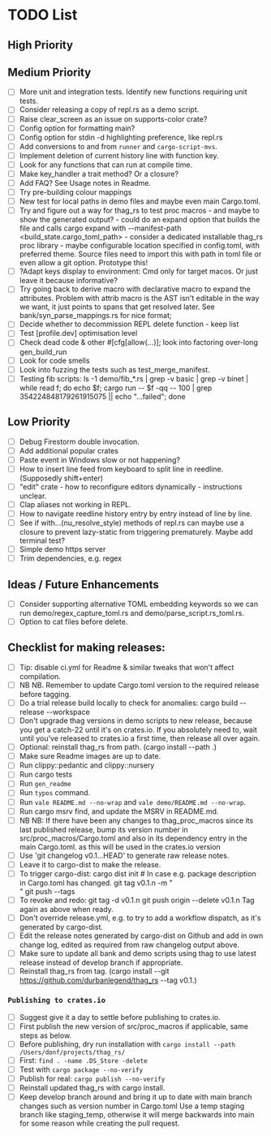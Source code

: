 # TODO List

## High Priority

## Medium Priority
- [ ]  More unit and integration tests. Identify new functions requiring unit tests.
- [ ]  Consider releasing a copy of repl.rs as a demo script.
- [ ]  Raise clear_screen as an issue on supports-color crate?
- [ ]  Config option for formatting main?
- [ ]  Config option for stdin -d highlighting preference, like repl.rs
- [ ]  Add conversions to and from `runner` and `cargo-script-mvs`.
- [ ]  Implement deletion of current history line with function key.
- [ ]  Look for any functions that can run at compile time.
- [ ]  Make key_handler a trait method? Or a closure?
- [ ]  Add FAQ? See Usage notes in Readme.
- [ ]  Try pre-building colour mappings
- [ ]  New test for local paths in demo files and maybe even main Cargo.toml.
- [ ]  Try and figure out a way for thag_rs to test proc macros - and maybe to show the generated output?
        - could do an expand option that builds the file and calls cargo expand with --manifest-path <build_state.cargo_toml_path>
        - consider a dedicated installable thag_rs proc library - maybe configurable location specified in config.toml, with preferred theme.
            Source files need to import this with path in toml file or even allow a git option.
            Prototype this!
- [ ]  ?Adapt keys display to environment: Cmd only for target macos. Or just leave it because informative?
- [ ]  Try going back to derive macro with declarative macro to expand the attributes. Problem with attrib macro is the AST isn't
        editable in the way we want, it just points to spans that get resolved later. See bank/syn_parse_mappings.rs for nice format;
- [ ]  Decide whether to decommission REPL delete function - keep list
- [ ]  Test [profile.dev] optimisation level
- [ ]  Check dead code & other #[cfg[allow(...)]; look into factoring over-long gen_build_run
- [ ]  Look for code smells
- [ ]  Look into fuzzing the tests such as test_merge_manifest.
- [ ]  Testing fib scripts: ls -1 demo/fib_*.rs | grep -v basic | grep -v binet | while read f; do echo $f;  cargo run -- $f -qq -- 100 | grep 354224848179261915075 || echo "...failed"; done

## Low Priority
- [ ]  Debug Firestorm double invocation.
- [ ]  Add additional popular crates
- [ ]  Paste event in Windows slow or not happening?
- [ ]  How to insert line feed from keyboard to split line in reedline. (Supposedly shift+enter)
- [ ]  "edit" crate - how to reconfigure editors dynamically - instructions unclear.
- [ ]  Clap aliases not working in REPL.
- [ ]  How to navigate reedline history entry by entry instead of line by line.
- [ ]  See if with...(nu_resolve_style) methods of repl.rs can maybe use a closure to prevent lazy-static from triggering prematurely. Maybe add terminal test?
- [ ]  Simple demo https server
- [ ]  Trim dependencies, e.g. regex

## Ideas / Future Enhancements
- [ ]  Consider supporting alternative TOML embedding keywords so we can run demo/regex_capture_toml.rs and demo/parse_script.rs_toml.rs.
- [ ]  Option to cat files before delete.

##  Checklist for making releases:
- [ ] Tip: disable ci.yml for Readme & similar tweaks that won't affect compilation.
- [ ] NB NB. Remember to update Cargo.toml version to the required release before tagging.
- [ ] Do a trial release build locally to check for anomalies: cargo build --release --workspace
- [ ] Don't upgrade thag versions in demo scripts to new release, because you get a
    catch-22 until it's on crates.io. If you absolutely need to, wait until you've
    released to crates.io a first time, then release all over again.
- [ ] Optional: reinstall thag_rs from path. (cargo install --path .)
- [ ] Make sure Readme images are up to date.
- [ ] Run clippy::pedantic and clippy::nursery
- [ ] Run cargo tests
- [ ] Run `gen_readme`
- [ ] Run `typos` command.
- [ ] Run `vale README.md --no-wrap` and `vale demo/README.md --no-wrap`.
- [ ] Run cargo msrv find, and update the MSRV in README.md.
- [ ] NB NB: If there have been any changes to thag_proc_macros since its last published release, bump its version number
      in src/proc_macros/Cargo.toml and also in its dependency entry in the main Cargo.toml. as this will be used in
      the crates.io version
- [ ] Use 'git changelog v0.1.<n-1>..HEAD' to generate raw release notes.
- [ ] Leave it to cargo-dist to make the release.
- [ ] To trigger cargo-dist:
    cargo dist init  # In case e.g. package description in Cargo.toml has changed.
    git tag v0.1.n -m "<Summary>"
    git push --tags
- [ ] To revoke and redo:
    git tag -d v0.1.n
    git push origin --delete v0.1.n
    Tag again as above when ready.
- [ ] Don't override release.yml, e.g. to try to add a workflow dispatch, as it's generated by cargo-dist.
- [ ] Edit the release notes generated by cargo-dist on Github and add in
    own change log, edited as required from raw changelog output above.
- [ ] Make sure to update all bank and demo scripts using thag to use latest release instead of develop branch if appropriate.
- [ ] Reinstall thag_rs from tag. (cargo install --git https://github.com/durbanlegend/thag_rs --tag v0.1.<n>)
### `Publishing to crates.io`
- [ ] Suggest give it a day to settle before publishing to crates.io.
- [ ] First publish the new version of src/proc_macros if applicable, same steps as below.
- [ ] Before publishing, dry run installation with `cargo install --path /Users/donf/projects/thag_rs/`
- [ ] First: `find . -name .DS_Store -delete`
- [ ] Test with `cargo package --no-verify`
- [ ] Publish for real: `cargo publish --no-verify`
- [ ] Reinstall updated thag_rs with cargo install.
- [ ] Keep develop branch around and bring it up to date with main branch changes such as version number in Cargo.toml
        Use a temp staging branch like staging_temp, otherwise it will merge backwards into main for some reason while creating
        the pull request.
